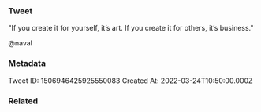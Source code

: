### Tweet
"If you create it for yourself, it’s art. 
If you create it for others, it’s business."

@naval

### Metadata
Tweet ID: 1506946425925550083
Created At: 2022-03-24T10:50:00.000Z

### Related

